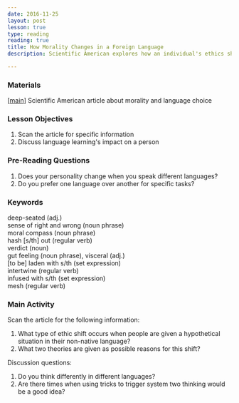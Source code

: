 ```yaml
---
date: 2016-11-25
layout: post
lesson: true
type: reading
reading: true
title: How Morality Changes in a Foreign Language
description: Scientific American explores how an individual's ethics shift when they speak their non-native language

---
```

### Materials 

[<a href="https://www.scientificamerican.com/article/how-morality-changes-in-a-foreign-language/" target="_blank">main</a>] Scientific American article about morality and language choice  

### Lesson Objectives 

1. Scan the article for specific information
2. Discuss language learning's impact on a person 

### Pre-Reading Questions 

1. Does your personality change when you speak different languages? 
2. Do you prefer one language over another for specific tasks? 

### Keywords 

deep-seated (adj.)  
sense of right and wrong (noun phrase)  
moral compass (noun phrase)  
hash [s/th] out (regular verb)  
verdict (noun)  
gut feeling (noun phrase), visceral (adj.)  
[to be] laden with s/th (set expression)  
intertwine (regular verb)  
infused with s/th (set expression)  
mesh (regular verb)  

### Main Activity 

Scan the article for the following information: 

1. What type of ethic shift occurs when people are given a hypothetical situation in their non-native language? 
2. What two theories are given as possible reasons for this shift? 

Discussion questions: 

1. Do you think differently in different languages? 
2. Are there times when using tricks to trigger system two thinking would be a good idea?  

